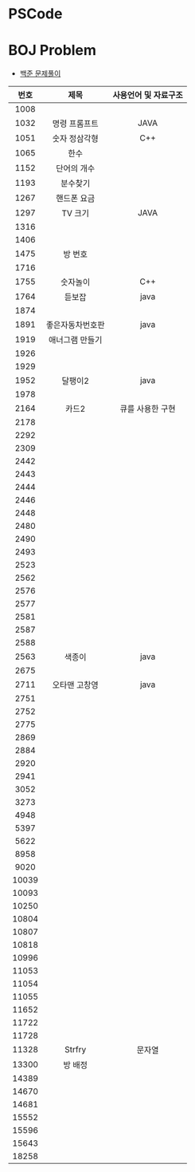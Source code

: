 # PSCode

# BOJ Problem

- [백준 문제풀이](https://github.com/Geol2/BOJ_hub/tree/main/BOJ_problem)

| 번호  |      제목       |       사용언어 및 자료구조       |
| :---: | :-------------: | :----------------------------: |
| 1008  |                 |                                |
| 1032  |  명령 프롬프트  |     JAVA         |
| 1051  |  숫자 정삼각형  |       C++         |
| 1065  |      한수       |                  |
| 1152  |   단어의 개수   |                  |
| 1193  |    분수찾기     |                  |
| 1267  |   핸드폰 요금   |                  |
| 1297  |   TV 크기      |       JAVA        |
| 1316  |                 |                  |
| 1406  |                 |                  |
| 1475  |     방 번호     |                  |
| 1716  |                 |                  |
| 1755  |     숫자놀이    |        C++       |
| 1764  |     듣보잡      |       java       |
| 1874  |                 |                  |
| 1891  | 좋은자동차번호판 |      java         |
| 1919  | 애너그램 만들기  |                   |
| 1926  |                 |                  |
| 1929  |                 |                  |
| 1952  |      달팽이2     |      java        |
| 1978  |                 |                  |
| 2164  |      카드2      | 큐를 사용한 구현   |
| 2178  |                 |                  |
| 2292  |                 |                  |
| 2309  |                 |                  |
| 2442  |                 |                  |
| 2443  |                 |                  |
| 2444  |                 |                  |
| 2446  |                 |                  |
| 2448  |                 |                  |
| 2480  |                 |                  |
| 2490  |                 |                  |
| 2493  |                 |                  |
| 2523  |                 |                  |
| 2562  |                 |                  |
| 2576  |                 |                  |
| 2577  |                 |                  |
| 2581  |                 |                  |
| 2587  |                 |                  |
| 2588  |                 |                  |
| 2563  |     색종이      |     java          | 
| 2675  |                 |                  |
| 2711  |   오타맨 고창영  |     java         |
| 2751  |                 |                  |
| 2752  |                 |                  |
| 2775  |                 |                  |
| 2869  |                 |                  |
| 2884  |                 |                  |
| 2920  |                 |                  |
| 2941  |                 |                  |
| 3052  |                 |                  |
| 3273  |                 |                  |
| 4948  |                 |                  |
| 5397  |                 |                  |
| 5622  |                 |                  |
| 8958  |                 |                  |
| 9020  |                 |                  |
| 10039 |                 |                  |
| 10093 |                 |                  |
| 10250 |                 |                  |
| 10804 |                 |                  |
| 10807 |                 |                  |
| 10818 |                 |                  |
| 10996 |                 |                  |
| 11053 |                 |                  |
| 11054 |                 |                  |
| 11055 |                 |                  |
| 11652 |                 |                  |
| 11722 |                 |                  |
| 11728 |                 |                  |
| 11328 |     Strfry      |      문자열      |
| 13300 |     방 배정     |                  |
| 14389 |                 |                  |
| 14670 |                 |                  |
| 14681 |                 |                  |
| 15552 |                 |                  |
| 15596 |                 |                  |
| 15643 |                 |                  |
| 18258 |                 |                  |
